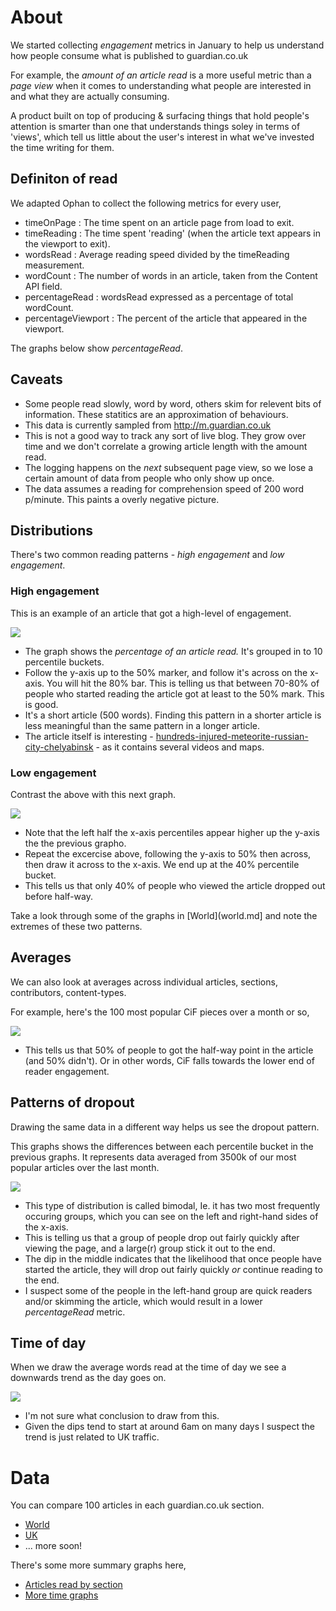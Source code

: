 
# About 

We started collecting _engagement_ metrics in January to help us understand how people consume what is published to guardian.co.uk

For example, the _amount of an article read_ is a more useful metric than a _page view_ when it comes to understanding what people are interested in and what they are actually consuming.

A product built on top of producing & surfacing things that hold people's attention is smarter than one that understands things soley in terms of 'views', which tell us little about the user's interest in what we've invested the time writing for them.

## Definiton of read

We adapted Ophan to collect the following metrics for every user,

 - timeOnPage         : The time spent on an article page from load to exit.
 - timeReading        : The time spent 'reading' (when the article text appears in the viewport to exit).
 - wordsRead          : Average reading speed divided by the timeReading measurement.
 - wordCount          : The number of words in an article, taken from the Content API field.
 - percentageRead     : wordsRead expressed as a percentage of total wordCount.
 - percentageViewport : The percent of the article that appeared in the viewport.

The graphs below show *percentageRead*.

## Caveats

- Some people read slowly, word by word, others skim for relevent bits of information. These statitics are an approximation of behaviours. 
- This data is currently sampled from http://m.guardian.co.uk
- This is not a good way to track any sort of live blog. They grow over time and we don't correlate a growing article length with the amount read.
- The logging happens on the *next* subsequent page view, so we lose a certain amount of data from people who only show up once. 
- The data assumes a reading for comprehension speed of 200 word p/minute. This paints a overly negative picture.

## Distributions

There's two common reading patterns - _high engagement_ and _low engagement_.

### High engagement

This is an example of an article that got a high-level of engagement.

![](graphs/world_2013_feb_15_hundreds-injured-meteorite-russian-city-chelyabinsk-percent-read.png)

- The graph shows the _percentage of an article read._ It's grouped in to 10 percentile buckets.
- Follow the y-axis up to the 50% marker, and follow it's across on the x-axis. You will hit the 80% bar. This is telling us that between 70-80% of people who started reading the article got at least to the 50% mark. This is good.
- It's a short article (500 words). Finding this pattern in a shorter article is less meaningful than the same pattern in a longer article.
- The article itself is interesting - [hundreds-injured-meteorite-russian-city-chelyabinsk](http://www.guardian.co.uk/world/2013/feb/15/hundreds-injured-meteorite-russian-city-chelyabinsk) - as it contains several videos and maps.

### Low engagement

Contrast the above with this next graph.

![](graphs/world_2013_feb_15_carnival-triumph-docks-alabama-ordeal-percent-read.png)

- Note that the left half the x-axis percentiles appear higher up the y-axis the the previous grapho.
- Repeat the excercise above, following the y-axis to 50% then across, then draw it across to the x-axis. We end up at the 40% percentile bucket.
- This tells us that only 40% of people who viewed the article dropped out before half-way.

Take a look through some of the graphs in [World](world.md] and note the extremes of these two patterns.

## Averages

We can also look at averages across individual articles, sections, contributors, content-types.

For example, here's the 100 most popular CiF pieces over a month or so,

![](graphs/comment-is-free-percent-read.png)

- This tells us that 50% of people to got the half-way point in the article (and 50% didn't). Or in other words, CiF falls towards the lower end of reader engagement.

## Patterns of dropout 

Drawing the same data in a different way helps us see the dropout pattern.

This graphs shows the differences between each percentile bucket in the previous graphs. It represents data averaged from 3500k of our most popular articles over the last month.

![](graphs/total-average-diff.png)

- This type of distribution is called bimodal, Ie. it has two most frequently occuring groups, which you can see on the left and right-hand sides of the x-axis. 
- This is telling us that a group of people drop out fairly quickly after viewing the page, and a large(r) group stick it out to the end.
- The dip in the middle indicates that the likelihood that once people have started the article, they will drop out fairly quickly _or_ continue reading to the end.
- I suspect some of the people in the left-hand group are quick readers and/or skimming the article, which would result in a lower _percentageRead_ metric.

## Time of day

When we draw the average words read at the time of day we see a downwards trend as the day goes on.

![](graphs/percent-read-over-time.png)

- I'm not sure what conclusion to draw from this.
- Given the dips tend to start at around 6am on many days I suspect the trend is just related to UK traffic.

# Data

You can compare 100 articles in each guardian.co.uk section.

- [World](world.md)
- [UK](uk.md)
- ... more soon!

There's some more summary graphs here,

- [Articles read by section](graphs/plots/article_percentage_read_by_section.pdf)
- [More time graphs](graphs/plots/intraday_reading_stats_all_articles.pdf)


